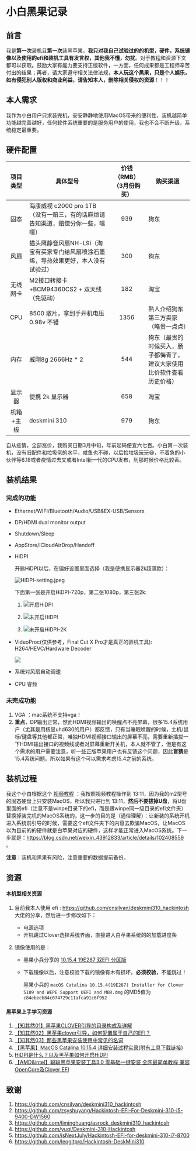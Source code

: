 # 小白黑果记录 

## 前言

我是**第一次**装机且**第一次**装黑苹果，**我只对我自己试验过的的机型，硬件，系统镜像以及使用的efi和装机工具有发言权，其他我不懂，勿扰**。对于教程和资源下文都可以获取。鼓励大家有能力要支持正版软件，一方面，任何成果都是工程师辛苦付出的结果；再者，请大家遵守相关法律法规，**本人玩这个黑果，只是个人娱乐，如有侵犯别人版权和商业利益，请告知本人，删除相关侵权的资源**！！！

## 本人需求

我作为小白用户只求装完机，安安静静地使用MacOS带来的便利性，装机越简单功能越完善越好，任何软件系统重要的是服务用户的使用，我也不会不断升级，系统稳定最重要。

## 硬件配置

| 项目类型  | 具体型号                       | 价钱（RMB）（3月份购买） | 购买渠道 |
|:-------: | ------------------------------ | :---------: |--------- |
|   固态    | 海康威视 c2000 pro 1TB （没有一赔三，有的话麻烦请告知渠道，赔偿分你一些，嘻嘻） |     939     | 狗东 |
|   风扇    | 猫头鹰静音风扇NH-L9i（淘宝有买家专门给风扇喷涂石墨烯，导热效果更好，本人没有试验过） |     300     | 狗东 |
| 无线网卡  | M2接口转接卡+BCM94360CS2 + 双天线（免驱动） |     182     | 淘宝 |
|    CPU   | 8500 散片，拿到手开机电压 0.98v 不错 |  1356   | 熟人介绍狗东第三方卖家（略贵一点点） |
|   内存    | 威刚8g 2666Hz * 2              |     544     | 狗东（最贵的时候买入，肠子都悔青了，建议大家使用比价软件查看历史价格） |
|  显示器   | 便携 2k 显示器                 |     658     | 淘宝 |
| 机箱+主板 | deskmini 310                   |     979     | 狗东 |

自从疫情，全部涨价，我购买日期3月中旬，年前起码便宜六七百。小白第一次装机，没有旧配件和垃圾佬的水平，咸鱼也不碰，以后捡垃圾玩玩😆，不着急的小伙伴等6.18或者疫情过去又或者Intel新一代的CPU发布，到那时候价格比较香。

## 装机结果

### 完成的功能

- Ethernet/WIFI/Bluetooth/Audio/USB&EX-USB/Sensors

- DP/HDMI dual monitor output

- Shutdown/Sleep

- AppStore/ICloudAirDrop/Handoff 

- HiDPI

    开启HiDPI以后，在偏好设置里面选择（我是便携显示器2k超薄款）：

    ![HiDPI-setting.jpeg](./HiDPI-setting.jpeg)

    下面第一张是开启HiDPI-720p，第二张1080p，第三张2k:

    1. ![开启HiDPI](./HiDPI.png)

    2. ![未开启HiDPI](./1080p-NotHiDPI.png)

    3. ![未开启HiDPI-2K](./2K-NotHiDPI.jpeg)

  

- VideoProc(仅供参考，Final Cut X Pro才是真正的验机工具): H264/HEVC/Hardware Decoder

    ![](./VideoProc.png)

- 系统对风扇自动调速

-  CPU 睿频

### 未完成功能

1. VGA ：mac系统不支持vga！
2. **重点**，DP输出正常，然而HDMI视频输出的唤醒点不亮屏幕，很多15.4系统用户（尤其是用核显uhd630的用户）都反馈，只有当睡眠唤醒的时候，主机/鼠标/键盘等其他都正常，唯独HDMI视频接口输出的屏幕不亮，需要重新插拔一下HDMI输出接口的视频线或者对屏幕重新开关机，本人就不管了，但是有这个需求的用户需要注意，听一些正版苹果用户也有反馈这个问题，因此**盲猜**是15.4系统问题。所以如果有这个可以需求考虑15.4之前的系统。

## 装机过程

我这个小白根据这个 [视频教程](https://www.bilibili.com/video/BV1da4y147my) ：我按照视频教程操作到 13:11，因为我的m2型号的固态硬盘上只安装MacOS，所以我只进行到 13:11，**然后不要拔掉U盘**，将U盘里面的efi（注意不是winpe目录下的efi，而是跟winpe同一级目录的efi文件夹）替换掉装完机的MacOS系统的，这一步的目的是（通俗理解）：让新装的系统开机进入系统前引导的时候，需要这个efi文件夹下的内容去欺骗MacOS，让MacOS以为目前的的硬件就是白苹果对应的硬件，这样才能正常进入MacOS系统。下一步就是：https://blog.csdn.net/weixin_43912833/article/details/102408559 。

**注意**：装机和黑果有风险，注意重要的数据提前备份。

 ## 资源

#### 本机型相关资源

1. 目前我本人使用 efi : https://github.com/cnsilvan/deskmini310_hackintosh 大佬的分享，然后进一步修改如下：

    - 电源选项
    - 开机跳过Clover选择系统界面，直接进入白苹果系统的的加载进度条

2. 镜像使用的是：

    -  黑果小兵分享的 [10.15.4 19E287 双EFI 分区版](https://blog.daliansky.net/macOS-Catalina-10.15.4-19E266-Release-version-with-Clover-5107-original-image-Double-EFI-Version-UEFI-and-MBR.html#more) 

    - 下载镜像以后，注意校验下载的镜像有木有损坏，**必须校验**，不能跳过！

        黑果小兵的 `macOS Catalina 10.15.4(19E287) Installer for Clover 5109 and WEPE Support UEFI and MBR.dmg` 的MD5值为 `c84ebeeb84c074729c11afca91c6f952`


#### 黑苹果上手学习资源

1. [【知其然01】黑苹果CLOVER引导的目录构成及详解](https://www.bilibili.com/video/BV1BE411j7GE)
2. [【知其然02】黑苹果clover引导，如何配置属于自己的EFI？](https://www.bilibili.com/video/BV17E411p7hh/)
3. [【知其然03】那些黑苹果安装使用中常见的名词](https://www.bilibili.com/video/BV1Z7411n7fJ/?spm_id_from=333.788.videocard.1)
4. [【黑苹果】MacOS Catalina 10.15.4 详细安装过程实录(附有工具下载链接)](https://www.bilibili.com/video/BV1da4y147my)
5. [HiDPI是什么？以及黑苹果如何开启HiDPI](https://www.sqlsec.com/2018/09/hidpi.html)
6. [【AMD&intel】聪聪黑苹果安装工具3.0 零基础一键安装 全网最简单教程 兼容OpenCore及Clover EFI](https://www.bilibili.com/video/BV1iE41157Vd/?spm_id_from=333.788.videocard.5)

## 致谢

1. https://github.com/cnsilvan/deskmini310_hackintosh
2. https://github.com/zsyshuyang/Hackintosh-EFI-For-Deskmini-310-i5-9400-DW1560
3. https://github.com/liminghuang/asrock_deskmini310_hackintosh
4. https://github.com/yuqi/Deskmini-310-Hackintosh
5. https://github.com/isNextJuly/Hackintosh-EFI-for-deskmini-310-i7-8700
6. https://github.com/leogitpro/Hackintosh-DeskMini310
